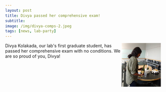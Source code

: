 ```yaml
---
layout: post  
title: Divya passed her comprehensive exam!  
subtitle:   
image: /img/divya-comps-2.jpeg  
tags: [news, lab-party]  
---
```


<img align="right" src="/img/divya-comps.jpeg" style="width:127px !important;height:142px !important;" />
Divya Kolakada, our lab's first graduate student, has passed her comprehensive exam with no conditions. We are so proud of you, Divya!
<br>
<br>

